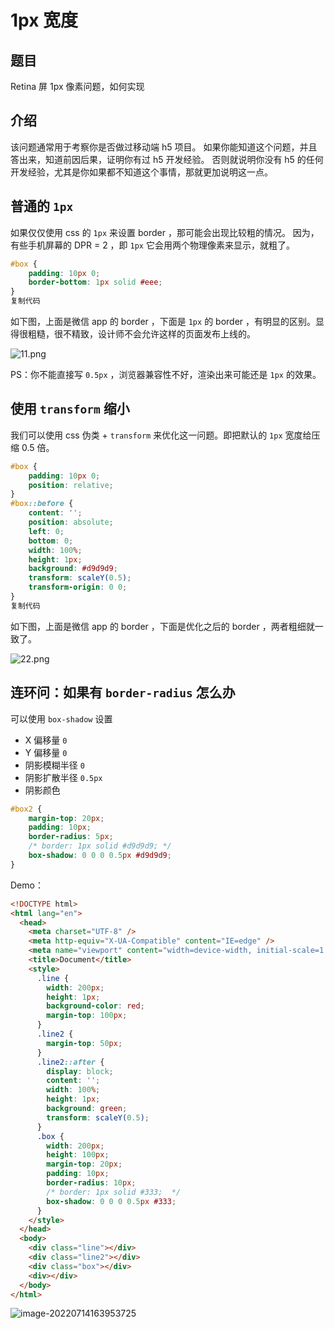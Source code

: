 # 1px 宽度

## 题目

Retina 屏 1px 像素问题，如何实现

## 介绍

该问题通常用于考察你是否做过移动端 h5 项目。
 如果你能知道这个问题，并且答出来，知道前因后果，证明你有过 h5 开发经验。
 否则就说明你没有 h5 的任何开发经验，尤其是你如果都不知道这个事情，那就更加说明这一点。

## 普通的 `1px`

如果仅仅使用 css 的 `1px` 来设置 border ，那可能会出现比较粗的情况。
 因为，有些手机屏幕的 DPR = 2 ，即 `1px` 它会用两个物理像素来显示，就粗了。

```css
#box {
    padding: 10px 0;
    border-bottom: 1px solid #eee;
}
复制代码
```

如下图，上面是微信 app 的 border ，下面是 `1px` 的 border ，有明显的区别。显得很粗糙，很不精致，设计师不会允许这样的页面发布上线的。

![11.png](https://p3-juejin.byteimg.com/tos-cn-i-k3u1fbpfcp/368c653e909545f1a509ea06a0a2f399~tplv-k3u1fbpfcp-zoom-in-crop-mark:3024:0:0:0.awebp?)

PS：你不能直接写 `0.5px` ，浏览器兼容性不好，渲染出来可能还是 `1px` 的效果。

## 使用 `transform` 缩小

我们可以使用 css 伪类 + `transform` 来优化这一问题。即把默认的 `1px` 宽度给压缩 0.5 倍。

```css
#box {
    padding: 10px 0;
    position: relative;
}
#box::before {
    content: '';
    position: absolute;
    left: 0;
    bottom: 0;
    width: 100%;
    height: 1px;
    background: #d9d9d9;
    transform: scaleY(0.5);
    transform-origin: 0 0;
}
复制代码
```

如下图，上面是微信 app 的 border ，下面是优化之后的 border ，两者粗细就一致了。

![22.png](https://p1-juejin.byteimg.com/tos-cn-i-k3u1fbpfcp/a2e4dc8d567741789721d25fa9603419~tplv-k3u1fbpfcp-zoom-in-crop-mark:3024:0:0:0.awebp?)

## 连环问：如果有 `border-radius` 怎么办

可以使用 `box-shadow` 设置

- X 偏移量 `0`
- Y 偏移量 `0`
- 阴影模糊半径 `0`
- 阴影扩散半径 `0.5px`
- 阴影颜色

```css
#box2 {
    margin-top: 20px;
    padding: 10px;
    border-radius: 5px;
    /* border: 1px solid #d9d9d9; */
    box-shadow: 0 0 0 0.5px #d9d9d9;
}
```

Demo：

```html
<!DOCTYPE html>
<html lang="en">
  <head>
    <meta charset="UTF-8" />
    <meta http-equiv="X-UA-Compatible" content="IE=edge" />
    <meta name="viewport" content="width=device-width, initial-scale=1.0" />
    <title>Document</title>
    <style>
      .line {
        width: 200px;
        height: 1px;
        background-color: red;
        margin-top: 100px;
      }
      .line2 {
        margin-top: 50px;
      }
      .line2::after {
        display: block;
        content: '';
        width: 100%;
        height: 1px;
        background: green;
        transform: scaleY(0.5);
      }
      .box {
        width: 200px;
        height: 100px;
        margin-top: 20px;
        padding: 10px;
        border-radius: 10px;
        /* border: 1px solid #333;  */
        box-shadow: 0 0 0 0.5px #333;
      }
    </style>
  </head>
  <body>
    <div class="line"></div>
    <div class="line2"></div>
    <div class="box"></div>
    <div></div>
  </body>
</html>

```

![image-20220714163953725](https://tts-markdown.oss-cn-beijing.aliyuncs.com/img/image-20220714163953725.png)